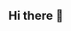 ## Hi there 👋

<!--
**cranberriess/cranberriess** is a ✨ _special_ ✨ repository because its `README.md` (this file) appears on your GitHub profile.

- 🌿 I like doing ML
- 🐍 I think python is cute
- ⚡ I have a technical education
- 🎓 NNSTU student
- ✨ Fun fact: I'm learning German
- 📫 Telegram: https://t.me/rar_rosenrot

-->
